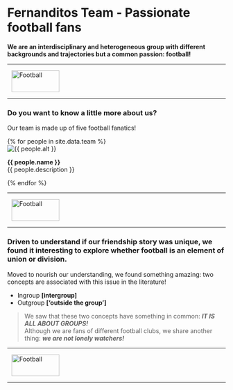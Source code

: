 
# Fernanditos Team - Passionate football fans

**We are an interdisciplinary and heterogeneous group with different backgrounds and trajectories but a common passion: football!**

<div class="d-flex align-items-center my-4">
  <hr class="flex-grow-1">
  <img src="{{ '/assets/images/separator.png' | relative_url }}" alt="Football" style="width: 110px; height: 50px; margin: 0 10px;">
  <hr class="flex-grow-1">
</div>

### Do you want to know a little more about us?

Our team is made up of five football fanatics!  

<div class="container">
    {% for people in site.data.team %}
        <div class="row py-2 justify-content-left">
            <div class="col-2">
                <img src="{{ people.url_img }}" alt="{{ people.alt }}" style="vertical-align: middle;">
            </div>
            <div class="col-10">
                <p> <strong>{{ people.name }}</strong><br>{{ people.description }}</p>
            </div>
        </div>
    {% endfor %}
</div>

<div class="d-flex align-items-center my-4">
  <hr class="flex-grow-1">
  <img src="{{ '/assets/images/separator.png' | relative_url }}" alt="Football" style="width: 110px; height: 50px; margin: 0 10px;">
  <hr class="flex-grow-1">
</div>

### Driven to understand if our friendship story was unique, we found it interesting **to explore whether football is an element of union or division.** 

Moved to nourish our understanding, we found something amazing: two concepts are associated with this issue in the literature!
  - Ingroup **[intergroup]**
  - Outgroup **[‘outside the group’]**

>We saw that these two concepts have something in common: **_IT IS ALL ABOUT GROUPS!_**
><br>Although we are fans of different football clubs, we share another thing: **_we are not lonely watchers!_**

<div class="d-flex align-items-center my-4">
  <hr class="flex-grow-1">
  <img src="{{ '/assets/images/separator.png' | relative_url }}" alt="Football" style="width: 110px; height: 50px; margin: 0 10px;">
  <hr class="flex-grow-1">
</div>